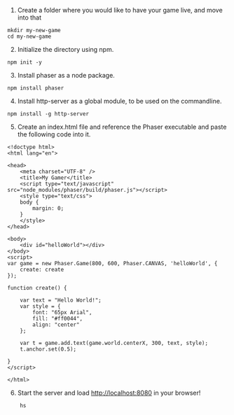 1. Create a folder where you would like to have your game live, and move into that

```
mkdir my-new-game
cd my-new-game
```

2. Initialize the directory using npm.

```
npm init -y
```

3. Install phaser as a node package.

```
npm install phaser
```

4. Install http-server as a global module, to be used on the commandline.

```
npm install -g http-server
```

5. Create an index.html file and reference the Phaser executable and paste the following code into it.

```
<!doctype html>
<html lang="en">

<head>
    <meta charset="UTF-8" />
    <title>My Gamer</title>
    <script type="text/javascript" src="node_modules/phaser/build/phaser.js"></script>
    <style type="text/css">
    body {
        margin: 0;
    }
    </style>
</head>

<body>
    <div id="helloWorld"></div>
</body>
<script>
var game = new Phaser.Game(800, 600, Phaser.CANVAS, 'helloWorld', {
    create: create
});

function create() {

    var text = "Hello World!";
    var style = {
        font: "65px Arial",
        fill: "#ff0044",
        align: "center"
    };

    var t = game.add.text(game.world.centerX, 300, text, style);
    t.anchor.set(0.5);

}
</script>

</html>
```

6. Start the server and load [http://localhost:8080](http://localhost:8080/) in your browser!

```
    hs    
```